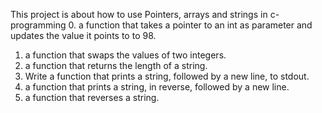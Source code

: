 This project is about how to use Pointers, arrays and strings in c-programming
0. a function that takes a pointer to an int as parameter and updates the value it points to to 98.
1. a function that swaps the values of two integers.
2. a function that returns the length of a string.
3. Write a function that prints a string, followed by a new line, to stdout.
4. a function that prints a string, in reverse, followed by a new line.
5. a function that reverses a string.
